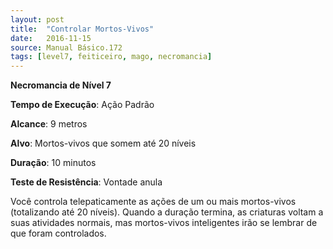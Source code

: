 ```yaml
---
layout: post
title:  "Controlar Mortos-Vivos"
date:   2016-11-15
source: Manual Básico.172
tags: [level7, feiticeiro, mago, necromancia]
---
```


**Necromancia de Nível 7**

**Tempo de Execução**: Ação Padrão

**Alcance**: 9 metros

**Alvo**: Mortos-vivos que somem até 20 níveis

**Duração**: 10 minutos

**Teste de Resistência**: Vontade anula

Você controla telepaticamente as ações de um ou mais mortos-vivos (totalizando até 20 níveis). Quando a duração termina, as criaturas voltam a suas atividades normais, mas mortos-vivos inteligentes irão se lembrar de que foram controlados.